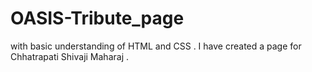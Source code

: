 # OASIS-Tribute_page
with basic understanding of HTML and CSS . I have created a page for Chhatrapati Shivaji Maharaj .  
